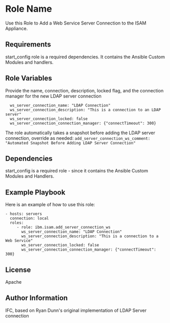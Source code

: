 Role Name
=========

Use this Role to Add a Web Service Server Connection to the ISAM Appliance.

Requirements
------------

start_config role is a required dependencies. It contains the Ansible Custom Modules and handlers.

Role Variables
--------------

Provide the name, connection, description, locked flag, and the connection manager for the new LDAP server connection
```
  ws_server_connection_name: "LDAP Connection"
  ws_server_connection_description: "This is a connection to an LDAP server"
  ws_server_connection_locked: false
  ws_server_connection_connection_manager: {"connectTimeout": 300}
```

The role automatically takes a snapshot before adding the LDAP server connection, override as needed:
`add_server_connection_ws_comment: "Automated Snapshot Before Adding LDAP Server Connection"`

Dependencies
------------

start_config is a required role - since it contains the Ansible Custom Modules and Handlers.

Example Playbook
----------------

Here is an example of how to use this role:

    - hosts: servers
      connection: local
      roles:
         - role: ibm.isam.add_server_connection_ws
           ws_server_connection_name: "LDAP Connection"
           ws_server_connection_description: "This is a connection to a Web Service"
           ws_server_connection_locked: false
           ws_server_connection_connection_manager: {"connectTimeout": 300}


License
-------

Apache

Author Information
------------------

IFC, based on Ryan Dunn's original implementation of LDAP Server connection
